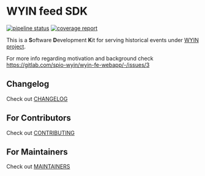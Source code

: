 # WYIN feed SDK
[![pipeline status](https://gitlab.com/spio-wyin/wyin-sdk-feed/badges/master/pipeline.svg)](https://gitlab.com/spio-wyin/wyin-sdk-feed/-/pipelines)
[![coverage report](https://gitlab.com/spio-wyin/wyin-sdk-feed/badges/master/coverage.svg?job=unit_test&key_text=test%20coverage&key_width=90)](https://gitlab.com/spio-wyin/wyin-sdk-feed/-/tree/master/tests)

This is a **S**oftware **D**evelopment **K**it for serving historical events
under [WYIN project](https://gitlab.com/spio-wyin).

For more info regarding motivation and background check
https://gitlab.com/spio-wyin/wyin-fe-webapp/-/issues/3


## Changelog
Check out [CHANGELOG](CHANGELOG.md)


## For Contributors
Check out [CONTRIBUTING](CONTRIBUTING.md)


## For Maintainers
Check out [MAINTAINERS](MAINTAINERS.md)
